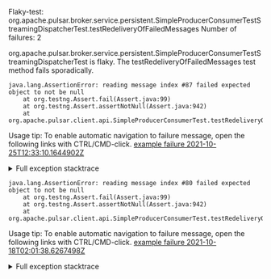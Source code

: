         
Flaky-test: org.apache.pulsar.broker.service.persistent.SimpleProducerConsumerTestStreamingDispatcherTest.testRedeliveryOfFailedMessages
Number of failures: 2

org.apache.pulsar.broker.service.persistent.SimpleProducerConsumerTestStreamingDispatcherTest is flaky. The testRedeliveryOfFailedMessages test method fails sporadically.

```
java.lang.AssertionError: reading message index #87 failed expected object to not be null
	at org.testng.Assert.fail(Assert.java:99)
	at org.testng.Assert.assertNotNull(Assert.java:942)
	at org.apache.pulsar.client.api.SimpleProducerConsumerTest.testRedeliveryOfFailedMessages(SimpleProducerConsumerTest.java:2841)
```

Usage tip: To enable automatic navigation to failure message, open the following links with CTRL/CMD-click.
[example failure 2021-10-25T12:33:10.1644902Z](https://github.com/apache/pulsar/runs/3996755383?check_suite_focus=true?check_suite_focus=true#step:9:429)


<details>
<summary>Full exception stacktrace</summary>
<code><pre>
java.lang.AssertionError: reading message index #87 failed expected object to not be null
	at org.testng.Assert.fail(Assert.java:99)
	at org.testng.Assert.assertNotNull(Assert.java:942)
	at org.apache.pulsar.client.api.SimpleProducerConsumerTest.testRedeliveryOfFailedMessages(SimpleProducerConsumerTest.java:2841)
	at java.base/jdk.internal.reflect.NativeMethodAccessorImpl.invoke0(Native Method)
	at java.base/jdk.internal.reflect.NativeMethodAccessorImpl.invoke(NativeMethodAccessorImpl.java:62)
	at java.base/jdk.internal.reflect.DelegatingMethodAccessorImpl.invoke(DelegatingMethodAccessorImpl.java:43)
	at java.base/java.lang.reflect.Method.invoke(Method.java:566)
	at org.testng.internal.MethodInvocationHelper.invokeMethod(MethodInvocationHelper.java:132)
	at org.testng.internal.InvokeMethodRunnable.runOne(InvokeMethodRunnable.java:45)
	at org.testng.internal.InvokeMethodRunnable.call(InvokeMethodRunnable.java:73)
	at org.testng.internal.InvokeMethodRunnable.call(InvokeMethodRunnable.java:11)
	at java.base/java.util.concurrent.FutureTask.run(FutureTask.java:264)
	at java.base/java.util.concurrent.ThreadPoolExecutor.runWorker(ThreadPoolExecutor.java:1128)
	at java.base/java.util.concurrent.ThreadPoolExecutor$Worker.run(ThreadPoolExecutor.java:628)
	at java.base/java.lang.Thread.run(Thread.java:829)

</pre></code>
</details>

```
java.lang.AssertionError: reading message index #80 failed expected object to not be null
	at org.testng.Assert.fail(Assert.java:99)
	at org.testng.Assert.assertNotNull(Assert.java:942)
	at org.apache.pulsar.client.api.SimpleProducerConsumerTest.testRedeliveryOfFailedMessages(SimpleProducerConsumerTest.java:2841)
```

Usage tip: To enable automatic navigation to failure message, open the following links with CTRL/CMD-click.
[example failure 2021-10-18T02:01:38.6267498Z](https://github.com/apache/pulsar/runs/3921660393?check_suite_focus=true?check_suite_focus=true#step:9:523)


<details>
<summary>Full exception stacktrace</summary>
<code><pre>
java.lang.AssertionError: reading message index #80 failed expected object to not be null
	at org.testng.Assert.fail(Assert.java:99)
	at org.testng.Assert.assertNotNull(Assert.java:942)
	at org.apache.pulsar.client.api.SimpleProducerConsumerTest.testRedeliveryOfFailedMessages(SimpleProducerConsumerTest.java:2841)
	at java.base/jdk.internal.reflect.NativeMethodAccessorImpl.invoke0(Native Method)
	at java.base/jdk.internal.reflect.NativeMethodAccessorImpl.invoke(NativeMethodAccessorImpl.java:62)
	at java.base/jdk.internal.reflect.DelegatingMethodAccessorImpl.invoke(DelegatingMethodAccessorImpl.java:43)
	at java.base/java.lang.reflect.Method.invoke(Method.java:566)
	at org.testng.internal.MethodInvocationHelper.invokeMethod(MethodInvocationHelper.java:132)
	at org.testng.internal.InvokeMethodRunnable.runOne(InvokeMethodRunnable.java:45)
	at org.testng.internal.InvokeMethodRunnable.call(InvokeMethodRunnable.java:73)
	at org.testng.internal.InvokeMethodRunnable.call(InvokeMethodRunnable.java:11)
	at java.base/java.util.concurrent.FutureTask.run(FutureTask.java:264)
	at java.base/java.util.concurrent.ThreadPoolExecutor.runWorker(ThreadPoolExecutor.java:1128)
	at java.base/java.util.concurrent.ThreadPoolExecutor$Worker.run(ThreadPoolExecutor.java:628)
	at java.base/java.lang.Thread.run(Thread.java:829)

</pre></code>
</details>

